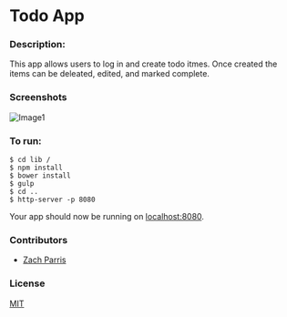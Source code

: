 # Todo App


### Description:  
This app allows users to log in and create todo itmes.  Once created the items can be deleated, edited, and marked complete.  

### Screenshots
![Image1](https://raw.githubusercontent.com/zoeames/ng-todo-demo/master/img/todo.png)

### To run:
```
$ cd lib /
$ npm install
$ bower install
$ gulp
$ cd ..
$ http-server -p 8080
```

Your app should now be running on [localhost:8080](http://localhost:8080/).



### Contributors
- [Zach Parris](https://github.com/ZachParris)

### License
[MIT](LICENSE)